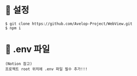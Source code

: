 # 📌 설정

```base
$ git clone https://github.com/Avelop-Project/WebView.git
$ npm i
```

# 📌 .env 파일

```plaintext
(Notion 참고)
프로젝트 root 위치에 .env 파일 필수 추가!!!
```
